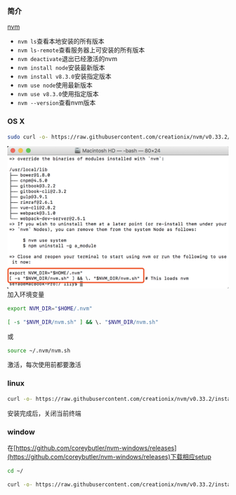 ### 简介
[nvm](https://github.com/creationix/nvm)
- `nvm ls`查看本地安装的所有版本
- `nvm ls-remote`查看服务器上可安装的所有版本
- `nvm deactivate`退出已经激活的nvm
- `nvm install node`安装最新版本
- `nvm install v8.3.0`安装指定版本
- `nvm use node`使用最新版本
- `nvm use v8.3.0`使用指定版本
- `nvm --version`查看nvm版本

### OS X
```bash
sudo curl -o- https://raw.githubusercontent.com/creationix/nvm/v0.33.2/install.sh | bash
```
![说明](img/WX20170812-202334@2x.png)
加入环境变量
```bash
export NVM_DIR="$HOME/.nvm"
```
```bash
[ -s "$NVM_DIR/nvm.sh" ] && \. "$NVM_DIR/nvm.sh"
```
或
```bash
source ~/.nvm/nvm.sh
```
激活，每次使用前都要激活

### linux
```bash
curl -o- https://raw.githubusercontent.com/creationix/nvm/v0.33.2/install.sh | bash
```
安装完成后，关闭当前终端

### window
在[https://github.com/coreybutler/nvm-windows/releases](https://github.com/coreybutler/nvm-windows/releases)下载相应setup
```bash
cd ~/
```
```bash
curl -o- https://raw.githubusercontent.com/creationix/nvm/v0.33.2/install.sh | bash
```
